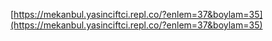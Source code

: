 [https://mekanbul.yasinciftci.repl.co/?enlem=37&boylam=35](https://mekanbul.yasinciftci.repl.co/?enlem=37&boylam=35)
